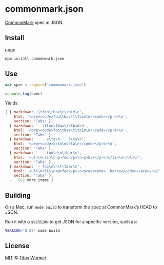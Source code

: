 # commonmark.json

[CommonMark][] spec in JSON.

## Install

[npm][]:

```sh
npm install commonmark.json
```

## Use

```js
var spec = require('commonmark.json')

console.log(spec)
```

Yields:

```js
[ { markdown: '\tfoo\tbaz\t\tbim\n',
    html: '<pre><code>foo\tbaz\t\tbim\n</code></pre>\n',
    section: 'Tabs' },
  { markdown: '  \tfoo\tbaz\t\tbim\n',
    html: '<pre><code>foo\tbaz\t\tbim\n</code></pre>\n',
    section: 'Tabs' },
  { markdown: '    a\ta\n    ὐ\ta\n',
    html: '<pre><code>a\ta\nὐ\ta\n</code></pre>\n',
    section: 'Tabs' },
  { markdown: '  - foo\n\n\tbar\n',
    html: '<ul>\n<li>\n<p>foo</p>\n<p>bar</p>\n</li>\n</ul>\n',
    section: 'Tabs' },
  { markdown: '- foo\n\n\t\tbar\n',
    html: '<ul>\n<li>\n<p>foo</p>\n<pre><code>  bar\n</code></pre>\n</li>\n</ul>\n',
    section: 'Tabs' },
  ... 622 more items ]
```

## Building

On a Mac, run `node build` to transform the spec at CommonMark’s HEAD to JSON.

Run it with a `$VERSION` to get JSON for a specific version, such as:

```bash
VERSION="0.27" node build
```

## License

[MIT][] © [Titus Wormer][author]

[npm]: https://docs.npmjs.com/cli/install

[mit]: license

[author]: https://wooorm.com

[commonmark]: https://spec.commonmark.org
